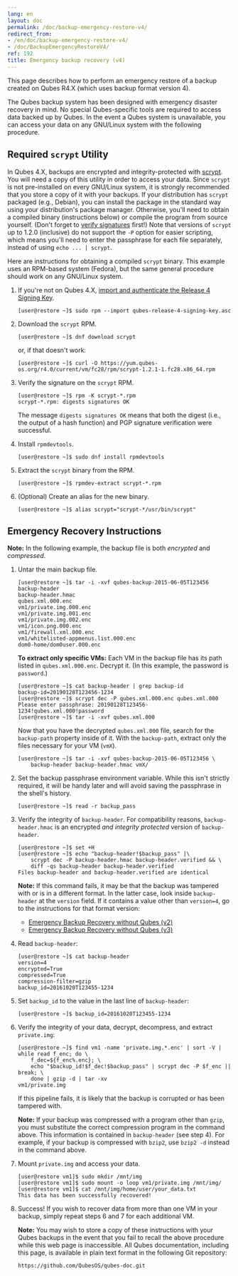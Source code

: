 ```yaml
---
lang: en
layout: doc
permalink: /doc/backup-emergency-restore-v4/
redirect_from:
- /en/doc/backup-emergency-restore-v4/
- /doc/BackupEmergencyRestoreV4/
ref: 192
title: Emergency backup recovery (v4)
---
```


This page describes how to perform an emergency restore of a backup created on
Qubes R4.X (which uses backup format version 4).

The Qubes backup system has been designed with emergency disaster recovery in
mind. No special Qubes-specific tools are required to access data backed up by
Qubes. In the event a Qubes system is unavailable, you can access your data on
any GNU/Linux system with the following procedure.

Required `scrypt` Utility
-------------------------

In Qubes 4.X, backups are encrypted and integrity-protected with
[scrypt](https://www.tarsnap.com/scrypt.html). You will need a copy of this
utility in order to access your data.  Since `scrypt` is not pre-installed on
every GNU/Linux system, it is strongly recommended that you store a copy of it
with your backups. If your distribution has `scrypt` packaged (e.g., Debian),
you can install the package in the standard way using your distribution's
package manager. Otherwise, you'll need to obtain a compiled binary
(instructions below) or compile the program from source yourself. (Don't forget
to [verify signatures](/security/verifying-signatures) first!) Note that
versions of `scrypt` up to 1.2.0 (inclusive) do not support the `-P` option for
easier scripting, which means you'll need to enter the passphrase for each file
separately, instead of using `echo ... | scrypt`.

Here are instructions for obtaining a compiled `scrypt` binary. This example
uses an RPM-based system (Fedora), but the same general procedure should work
on any GNU/Linux system.

 1. If you're not on Qubes 4.X, [import and authenticate the Release 4 Signing Key](/security/verifying-signatures/#how-to-import-and-authenticate-release-signing-keys).

        [user@restore ~]$ sudo rpm --import qubes-release-4-signing-key.asc

 2. Download the `scrypt` RPM.

        [user@restore ~]$ dnf download scrypt

    or, if that doesn't work:

        [user@restore ~]$ curl -O https://yum.qubes-os.org/r4.0/current/vm/fc28/rpm/scrypt-1.2.1-1.fc28.x86_64.rpm

 3. Verify the signature on the `scrypt` RPM.

        [user@restore ~]$ rpm -K scrypt-*.rpm
        scrypt-*.rpm: digests signatures OK

    The message `digests signatures OK` means that both the digest (i.e., the
    output of a hash function) and PGP signature verification were successful.

 4. Install `rpmdevtools`.

        [user@restore ~]$ sudo dnf install rpmdevtools

 5. Extract the `scrypt` binary from the RPM.

        [user@restore ~]$ rpmdev-extract scrypt-*.rpm

 6. (Optional) Create an alias for the new binary.

        [user@restore ~]$ alias scrypt="scrypt-*/usr/bin/scrypt"

Emergency Recovery Instructions
-------------------------------

**Note:** In the following example, the backup file is both *encrypted* and
*compressed*.

 1. Untar the main backup file.

        [user@restore ~]$ tar -i -xvf qubes-backup-2015-06-05T123456
        backup-header
        backup-header.hmac
        qubes.xml.000.enc
        vm1/private.img.000.enc
        vm1/private.img.001.enc
        vm1/private.img.002.enc
        vm1/icon.png.000.enc
        vm1/firewall.xml.000.enc
        vm1/whitelisted-appmenus.list.000.enc
        dom0-home/dom0user.000.enc

    **To extract only specific VMs:** Each VM in the backup file has its path
    listed in `qubes.xml.000.enc`. Decrypt it. (In this example, the password is
    `password`.)

        [user@restore ~]$ cat backup-header | grep backup-id
        backup-id=20190128T123456-1234
        [user@restore ~]$ scrypt dec -P qubes.xml.000.enc qubes.xml.000
        Please enter passphrase: 20190128T123456-1234!qubes.xml.000!password
        [user@restore ~]$ tar -i -xvf qubes.xml.000

    Now that you have the decrypted `qubes.xml.000` file, search for the
    `backup-path` property inside of it. With the `backup-path`, extract only
    the files necessary for your VM (`vmX`).

        [user@restore ~]$ tar -i -xvf qubes-backup-2015-06-05T123456 \
            backup-header backup-header.hmac vmX/

 2. Set the backup passphrase environment variable. While this isn't strictly
    required, it will be handy later and will avoid saving the passphrase in
    the shell's history.

        [user@restore ~]$ read -r backup_pass

 3. Verify the integrity of `backup-header`. For compatibility reasons,
    `backup-header.hmac` is an encrypted *and integrity protected*
    version of `backup-header`.

        [user@restore ~]$ set +H
        [user@restore ~]$ echo "backup-header!$backup_pass" |\
            scrypt dec -P backup-header.hmac backup-header.verified && \
            diff -qs backup-header backup-header.verified
        Files backup-header and backup-header.verified are identical

    **Note:** If this command fails, it may be that the backup was tampered
    with or is in a different format. In the latter case, look inside
    `backup-header` at the `version` field. If it contains a value other than
    `version=4`, go to the instructions for that format version:
    - [Emergency Backup Recovery without Qubes (v2)](/doc/backup-emergency-restore-v2/)
    - [Emergency Backup Recovery without Qubes (v3)](/doc/backup-emergency-restore-v3/)

 4. Read `backup-header`:

        [user@restore ~]$ cat backup-header
        version=4
        encrypted=True
        compressed=True
        compression-filter=gzip
        backup_id=20161020T123455-1234

 5. Set `backup_id` to the value in the last line of `backup-header`:

        [user@restore ~]$ backup_id=20161020T123455-1234

 6. Verify the integrity of your data, decrypt, decompress, and extract
    `private.img`:

        [user@restore ~]$ find vm1 -name 'private.img.*.enc' | sort -V | while read f_enc; do \
            f_dec=${f_enc%.enc}; \
            echo "$backup_id!$f_dec!$backup_pass" | scrypt dec -P $f_enc || break; \
            done | gzip -d | tar -xv
        vm1/private.img

    If this pipeline fails, it is likely that the backup is corrupted or has
    been tampered with.

    **Note:** If your backup was compressed with a program other than `gzip`,
    you must substitute the correct compression program in the command above.
    This information is contained in `backup-header` (see step 4). For example,
    if your backup is compressed with `bzip2`, use `bzip2 -d` instead in the
    command above.

 7. Mount `private.img` and access your data.

        [user@restore vm1]$ sudo mkdir /mnt/img
        [user@restore vm1]$ sudo mount -o loop vm1/private.img /mnt/img/
        [user@restore vm1]$ cat /mnt/img/home/user/your_data.txt
        This data has been successfully recovered!

 8. Success! If you wish to recover data from more than one VM in your backup,
    simply repeat steps 6 and 7 for each additional VM.

    **Note:** You may wish to store a copy of these instructions with your
    Qubes backups in the event that you fail to recall the above procedure
    while this web page is inaccessible. All Qubes documentation, including
    this page, is available in plain text format in the following Git
    repository:

        https://github.com/QubesOS/qubes-doc.git
